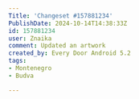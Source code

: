 ```yaml
---
Title: 'Changeset #157881234'
PublishDate: 2024-10-14T14:38:33Z
id: 157881234
user: Znaika
comment: Updated an artwork
created_by: Every Door Android 5.2
tags:
- Montenegro
- Budva

---
```

